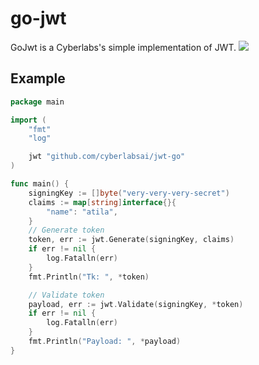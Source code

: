 # go-jwt
GoJwt is a Cyberlabs's simple implementation of JWT.
![](https://emojis.slackmojis.com/emojis/images/1507931630/3036/gopher_dance.gif?1507931630)
## Example
```go
package main

import (
	"fmt"
	"log"

	jwt "github.com/cyberlabsai/jwt-go"
)

func main() {
	signingKey := []byte("very-very-very-secret")
	claims := map[string]interface{}{
		"name": "atila",
	}
	// Generate token
	token, err := jwt.Generate(signingKey, claims)
	if err != nil {
		log.Fatalln(err)
	}
	fmt.Println("Tk: ", *token)

	// Validate token
	payload, err := jwt.Validate(signingKey, *token)
	if err != nil {
		log.Fatalln(err)
	}
	fmt.Println("Payload: ", *payload)
}
```
